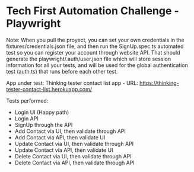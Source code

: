 # Tech First Automation Challenge - Playwright

Note: When you pull the proyect, you can set your own credentials in the fixtures/credentials.json file, and then run the SignUp.spec.ts automated test so you can register your account through website API. That should generate the playwright/.auth/user.json file which will store session information for all your tests, and will be used for the global authentication test (auth.ts) that runs before each other test.

App under test: Thinking tester contact list app - URL: https://thinking-tester-contact-list.herokuapp.com/

Tests performed:
+ Login UI (Happy path)
+ Login API
+ SignUp through the API
+ Add Contact via UI, then validate through API
+ Add Contact via API, then validate UI
+ Update Contact via UI, then validate through API
+ Update Contact via API, then validate UI
+ Delete Contact via UI, then validate through API
+ Delete Contact via API, then validate through API
